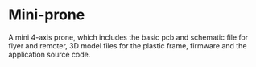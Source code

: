 # Mini-prone
A mini 4-axis prone, which includes the basic pcb and schematic file for flyer and remoter, 3D model files for the  plastic frame, firmware and the application source code.
